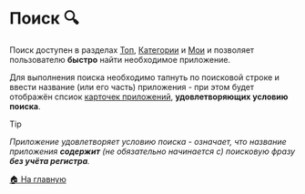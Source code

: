 # Поиск 🔍
Поиск доступен в разделах [Топ](/sections/top), [Категории](/sections/categories) и [Мои](/sections/myapps) и позволяет пользователю **быстро** найти необходимое приложение.

Для выполнения поиска необходимо тапнуть по поисковой строке и ввести название (или его часть) приложения - при этом будет отображён спсиок [карточек приложений](/features/app), **удовлетворяющих условию поиска**.

> [!TIP]
> *Приложение удовлетворяет условию поиска - означает, что название приложения __содержит__ (не обязательно начинается с) поисковую фразу __без учёта регистра__.*

[🏠 На главную](/)
